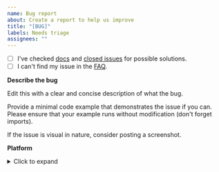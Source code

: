 ```yaml
---
name: Bug report
about: Create a report to help us improve
title: "[BUG]"
labels: Needs triage
assignees: ""
---
```


- [ ] I've checked [docs](https://rich.readthedocs.io/en/latest/introduction.html) and [closed issues](https://github.com/Textualize/rich/issues?q=is%3Aissue+is%3Aclosed) for possible solutions.
- [ ] I can't find my issue in the [FAQ](https://github.com/Textualize/rich/blob/master/FAQ.md).

<!-- 
WAIT! Is this a feature request?

Rich isn't accepting new features. If it can be implemented in a third-party library, then that is what I recommend.

Rich *may* accept enhancements to existing features, if they don't have a disruptive impact on the API.
-->

**Describe the bug**

Edit this with a clear and concise description of what the bug.

Provide a minimal code example that demonstrates the issue if you can.
Please ensure that your example runs without modification (don't forget imports).

If the issue is visual in nature, consider posting a screenshot.

**Platform**
<details>
<summary>Click to expand</summary>

What platform (Win/Linux/Mac) are you running on? What terminal software are you using?

I may ask you to copy and paste the output of the following commands. It may save some time if you do it now.

If you're using Rich in a terminal:

```
python -m rich.diagnose
pip freeze | grep rich
```

If you're using Rich in a Jupyter Notebook, run the following snippet in a cell
and paste the output in your bug report.

```python
from rich.diagnose import report
report()
```

</details>
